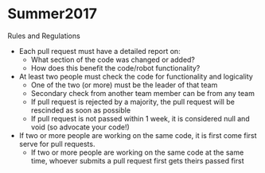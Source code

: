 # Summer2017
Rules and Regulations
 - Each pull request must have a detailed report on:
   - What section of the code was changed or added?
   - How does this benefit the code/robot functionality?
 - At least two people must check the code for functionality and logicality
   - One of the two (or more) must be the leader of that team
   - Secondary check from another team member can be from any team
   - If pull request is rejected by a majority, the pull request will be rescinded as soon as possible
   - If pull request is not passed within 1 week, it is considered null and void (so advocate your code!)
 - If two or more people are working on the same code, it is first come first serve for pull requests.
   - If two or more people are working on the same code at the same time, whoever submits a pull request first gets theirs passed first

